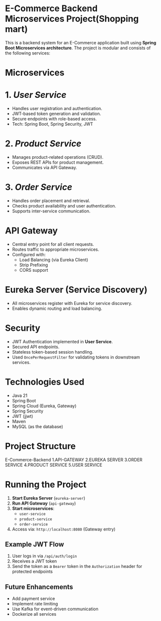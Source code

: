 
# E-Commerce Backend Microservices Project(Shopping mart)

This is a backend system for an E-Commerce application built using **Spring Boot Microservices architecture**. The project is modular and consists of the following services:

# Microservices

# 1. *User Service*
- Handles user registration and authentication.
- JWT-based token generation and validation.
- Secure endpoints with role-based access.
- Tech: Spring Boot, Spring Security, JWT

# 2. *Product Service*
- Manages product-related operations (CRUD).
- Exposes REST APIs for product management.
- Communicates via API Gateway.

# 3. *Order Service*
- Handles order placement and retrieval.
- Checks product availability and user authentication.
- Supports inter-service communication.

# API Gateway
- Central entry point for all client requests.
- Routes traffic to appropriate microservices.
- Configured with:
  - Load Balancing (via Eureka Client)
  - Strip Prefixing
  - CORS support

# Eureka Server (Service Discovery)
- All microservices register with Eureka for service discovery.
- Enables dynamic routing and load balancing.

# Security
- JWT Authentication implemented in **User Service**.
- Secured API endpoints.
- Stateless token-based session handling.
- Used `OncePerRequestFilter` for validating tokens in downstream services.

# Technologies Used
- Java 21
- Spring Boot
- Spring Cloud (Eureka, Gateway)
- Spring Security
- JWT (jjwt)
- Maven
- MySQL (as the database)

# Project Structure
E-Commerce-Backend
1.API-GATEWAY
2.EUREKA SERVER
3.ORDER SERVICE
4.PRODUCT SERVICE
5.USER SERVICE

# Running the Project

1. **Start Eureka Server** (`eureka-server`)
2. **Run API Gateway** (`api-gateway`)
3. **Start microservices**:
   - `user-service`
   - `product-service`
   - `order-service`
4. Access via: `http://localhost:8080` (Gateway entry)
   
## Example JWT Flow
1. User logs in via `/api/auth/login`
2. Receives a JWT token
3. Send the token as a `Bearer` token in the `Authorization` header for protected endpoints

## Future Enhancements
- Add payment service
- Implement rate limiting
- Use Kafka for event-driven communication
- Dockerize all services

